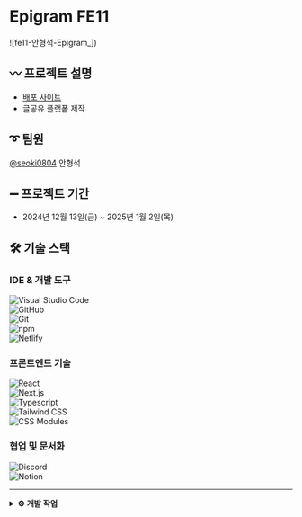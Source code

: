 # Epigram FE11

![fe11-안형석-Epigram_])

## 〰️ 프로젝트 설명
- [배포 사이트](https://fe11-team4-linkbrary.netlify.app/)   
- 글공유 플랫폼 제작

## ➰ 팀원 

[@seoki0804](https://github.com/seoki0804)
 안형석




## ➖ 프로젝트 기간
- 2024년 12월 13일(금) ~ 2025년 1월 2일(목)

## 🛠 기술  스택
### IDE & 개발 도구
![Visual Studio Code](https://img.shields.io/badge/Visual%20Studio%20Code-007ACC?style=flat-square&logo=Visual%20Studio%20Code&logoColor=white)  
![GitHub](https://img.shields.io/badge/GitHub-181717?style=flat-square&logo=GitHub&logoColor=white)  
![Git](https://img.shields.io/badge/Git-F05032?style=flat-square&logo=git&logoColor=white)  
![npm](https://img.shields.io/badge/npm-CB3837?style=flat-square&logo=npm&logoColor=white)  
![Netlify](https://img.shields.io/badge/Netlify-00C7B7?style=flat-square&logo=Netlify&logoColor=white)  


### 프론트엔드 기술
![React](https://img.shields.io/badge/React-61DAFB?style=flat-square&logo=React&logoColor=black)  
![Next.js](https://img.shields.io/badge/Next.js-000000?style=flat-square&logo=Next.js&logoColor=white)  
![Typescript](https://img.shields.io/badge/Typescript-3178C6?style=flat-square&logo=Typescript&logoColor=white)  
![Tailwind CSS](https://img.shields.io/badge/Tailwind%20CSS-06B6D4?style=flat-square&logo=Tailwind%20CSS&logoColor=white)  
![CSS Modules](https://img.shields.io/badge/CSS%20Modules-000000?style=flat-square&logo=cssmodules&logoColor=white)  

### 협업 및 문서화
![Discord](https://img.shields.io/badge/Discord-5865F2?style=flat-square&logo=Discord&logoColor=white)  
![Notion](https://img.shields.io/badge/Notion-000000?style=flat-square&logo=Notion&logoColor=white)  


---

<details>
<summary><b>⚙️ 개발 작업</b></summary>

---

## **1. 브랜치 규칙**
- **`main` 브랜치**: 최종 작업물만 머지하는 브랜치입니다.
- **`develop` 브랜치**: 모든 작업은 PR(Pull Request)을 통해 `develop` 브랜치에 머지합니다.
- **새로운 작업 시**:
  - 새로운 파일/폴더를 생성할 때는 [노션](https://www.notion.so/part-3-4-159802dbf0358052992ac8cfa431cdf8)에서 정리된 **파일 및 이름 규칙**을 준수해주세요.


## **2. 작업 순서**
1. **이슈 추가**
   - 본인의 작업 내용을 **Issues**에 추가합니다:  
     → **Issues** → **New Issue** → **Get Started**
   - 이슈 제목: 작업 내용을 간략히 작성합니다.
   - 이슈 본문: 양식에 따라 작성해주세요.

2. **브랜치 생성**
   - 이슈 번호를 기반으로 브랜치를 생성합니다.  
   - 브랜치 이름 규칙:  
     ```
     feature-본인이름/#이슈번호
     ```
   - 반드시 `develop` 브랜치에서 새로운 브랜치를 생성해주세요.
  

## **3. PR 규칙**
- **PR은 `develop` 브랜치를 대상으로 생성**해주세요.
- PR 제목은 작업 내용을 간략히 요약하거나 이슈 번호를 포함해주세요.
- PR은 **2명 이상의 승인**을 받아야 `develop` 브랜치에 머지할 수 있습니다.
- 다른 작업물(PR)이 `develop` 브랜치에 머지되었을 경우, **`develop` 브랜치를 pull하여 최신 상태를 유지**해주세요:
  ```bash
  git pull origin develop

## **4. PR 리뷰**
* **팀원들의 PR을 수시로 리뷰해주세요.**  
* 리뷰 시 개선 사항 또는 확인이 필요한 점은 코멘트로 남겨주세요.
  
## **5. 새로운 프레임워크 추가 시**
* 새로운 프레임워크 또는 라이브러리를 설치한 경우, PR 설명에 해당 내용을 반드시 기재해주세요.  
* **다른 팀원은 이를 반영하기 위해 **git pull**과 **npm install**을 반드시 실행해야 합니다:**
```python
git pull origin develop
```
```python
npm install
```
